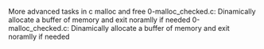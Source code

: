 More advanced tasks in c malloc and free
0-malloc_checked.c: Dinamically allocate a buffer of memory and exit noramlly if needed
0-malloc_checked.c: Dinamically allocate a buffer of memory and exit noramlly if needed

